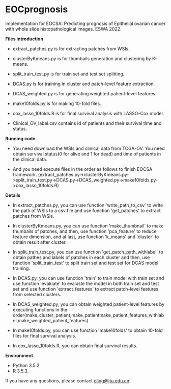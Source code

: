 # EOCprognosis
Implementation for EOCSA: Predicting prognosis of Epithelial ovarian cancer with whole slide histopathological images. ESWA 2022.

**Files introduction**

- extract_patches.py is for extracting patches from WSIs.

- clusterByKmeans.py is for thumbails generation and clustering by K-means.

- split_train_test.py is for train set and test set splitting.

- DCAS.py is for training in cluster and patch-level feature extraction.

- DCAS_weighted.py is for generating weighted patient-level features.

- make10folds.py is for making 10-fold files.

- cox_lasso_10folds.R is for final survival analysis with LASSO-Cox model.

- Clinical_OV_label.csv contains id of patients and their survival time and status.


**Running code** 

- You need download the WSIs and clinical data from TCGA-OV. You need obtain survival status(0 for alive and 1 for dead) and time of patients in the clinical data.

- And you need execute files in the order as follows to finish EOCSA framework.
(extract_patches.py->clusterByKmeans.py->split_train_test.py->DCAS.py->DCAS_weighted.py->make10folds.py->cox_lasso_10folds.R)

**Details**

- In extract_patches.py, you can use function 'write_path_to_csv' to write the path of WSIs to a csv file and use function 'get_patches' to extract patches from WSIs.

- In clusterByKmeans.py, you can use function 'make_thumbnail' to make thumbails of patches, and then, use function 'pca_feature' to reduce feature dimension, and at last, use function 'k_means' and 'cluster' to obtain result after cluster.

- In split_train_test.py, you can use function 'get_patch_path_withlabel' to obtain pathes and labels of patches in each cluster and then, use function 'split_train_test' to split train set and test set for DCAS model training.

- In DCAS.py, you can use function 'train' to train model with train set and use function 'evaluate' to evaluste the model in both train set and test set and use function 'extract_features' to extract patch-level features from selected clusters.

- In DCAS_weighted.py, you can obtain weighted patient-level features by executing functions in the order(make_cluster_patient,make_patientmake_patient_features_withlabel,make_weighted_patient_features).

- In make10folds.py, you can use function 'make10folds'  to obtain 10-fold files for final survival analysis.

- In cox_lasso_10folds.R, you can obtain final survival results.

 
**Environment** 

- Python 3.5.2
- R 3.5.3.

If you have any questions, please contact dling@tju.edu.cn!
